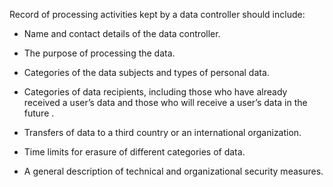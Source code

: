 
Record of processing activities kept by a data controller should include:  
  

-   Name and contact details of the data controller.
    
-   The purpose of processing the data.
    
-   Categories of the data subjects and types of personal data.
    
-   Categories of data recipients, including those who have already received a user’s data and those who will receive a user’s data in the future .
    
-   Transfers of data to a third country or an international organization.
    
-   Time limits for erasure of different categories of data.
    
-   A general description of technical and organizational security measures.